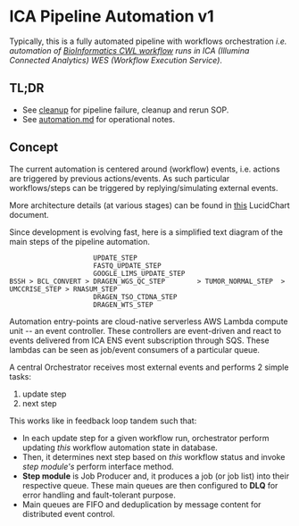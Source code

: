 # ICA Pipeline Automation v1

Typically, this is a fully automated pipeline with workflows orchestration _i.e. automation of [BioInformatics CWL workflow](https://github.com/umccr/cwl-ica) runs in ICA (Illumina Connected Analytics) WES (Workflow Execution Service)_. 

## TL;DR

- See [cleanup](cleanup) for pipeline failure, cleanup and rerun SOP.
- See [automation.md](automation.md) for operational notes.


## Concept

The current automation is centered around (workflow) events, i.e. actions are triggered by previous actions/events. As such particular workflows/steps can be triggered by replying/simulating external events.

More architecture details (at various stages) can be found in [this](https://lucid.app/lucidchart/e18f78ed-4132-4a5d-81f3-98d3b44936d4/edit?page=0_0#?folder_id=home&browser=icon) LucidChart document.

Since development is evolving fast, here is a simplified text diagram of the main steps of the pipeline automation.

```
                     UPDATE_STEP
                     FASTQ_UPDATE_STEP
                     GOOGLE_LIMS_UPDATE_STEP
BSSH > BCL_CONVERT > DRAGEN_WGS_QC_STEP        > TUMOR_NORMAL_STEP  > UMCCRISE_STEP > RNASUM_STEP
                     DRAGEN_TSO_CTDNA_STEP
                     DRAGEN_WTS_STEP
```

Automation entry-points are cloud-native serverless AWS Lambda compute unit -- an event controller. These controllers are event-driven and react to events delivered from ICA ENS event subscription through SQS. These lambdas can be seen as job/event consumers of a particular queue.

A central Orchestrator receives most external events and performs 2 simple tasks: 
1. update step
2. next step

This works like in feedback loop tandem such that:

- In each update step for a given workflow run, orchestrator perform updating _this_ workflow automation state in database.
- Then, it determines next step based on _this_ workflow status and invoke _step module's_ perform interface method.
- **Step module** is Job Producer and, it produces a job (or job list) into their respective queue. These main queues are then configured to **DLQ** for error handling and fault-tolerant purpose.
- Main queues are FIFO and deduplication by message content for distributed event control.

